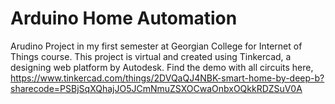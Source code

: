 # Arduino Home Automation
Arudino Project in my first semester at Georgian College for Internet of Things course. This project is virtual and created using Tinkercad, a designing web platform by Autodesk.
Find the demo with all circuits here, https://www.tinkercad.com/things/2DVQaQJ4NBK-smart-home-by-deep-b?sharecode=PSBjSqXQhajJO5JCmNmuZSXOCwaOnbxOQkkRDZSuV0A
